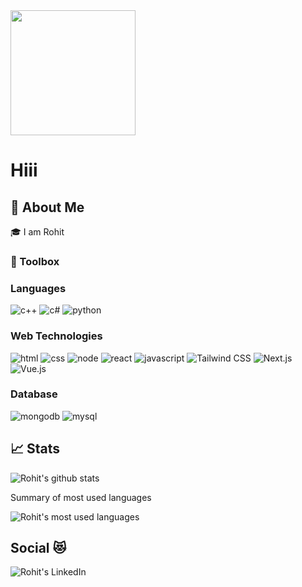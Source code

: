 <img src="https://media.giphy.com/media/v1.Y2lkPTc5MGI3NjExNXN4dmZ6eTFzcmZ1Z2UxNmtzb242aDJtMHFsb2NiaTZtYW9haWRuZiZlcD12MV9pbnRlcm5hbF9naWZfYnlfaWQmY3Q9cw/TK1S1fCHi6T3iwpPZq/giphy.gif" width="200px">

# Hiii

## 🚀 About Me
🎓 I am Rohit


### 🧰 Toolbox

### Languages

![c++](https://img.shields.io/badge/C++-32333?style=for-the-badge&logo=cpp&logoColor=F7DF1E)
![c#](https://img.shields.io/badge/CSharp-323330?style=for-the-badge&logo=csharp&logoColor=F7DF1E)
![python](https://img.shields.io/badge/Python-3776AB?style=for-the-badge&logo=python&logoColor=white)


### Web Technologies

![html](https://img.shields.io/badge/HTML5-E34F26?style=for-the-badge&logo=html5&logoColor=white)
![css](https://img.shields.io/badge/CSS3-1572B6?style=for-the-badge&logo=css3&logoColor=white)
![node](https://img.shields.io/badge/Node.js-339933?style=for-the-badge&logo=node.js&logoColor=white)
![react](https://img.shields.io/badge/React-20232A?style=for-the-badge&logo=react&logoColor=61DAFB)
![javascript](https://img.shields.io/badge/JavaScript-323330?style=for-the-badge&logo=javascript&logoColor=F7DF1E)
![Tailwind CSS](https://img.shields.io/badge/tailwindcss-0F172A?style=for-the-badge&logo=tailwindcss)
![Next.js](https://img.shields.io/badge/next.js-000000?style=for-the-badge&logo=nextdotjs&logoColor=white)
![Vue.js](https://img.shields.io/badge/Vue.js-35495E?style=for-the-badge&logo=vuedotjs&logoColor=4FC08D)


### Database

![mongodb](https://img.shields.io/badge/MongoDB-47A248?style=for-the-badge&logo=mongodb&logoColor=white)
![mysql](https://img.shields.io/badge/MySQL-00000F?style=for-the-badge&logo=mysql&logoColor=white)


## 📈 Stats
![Rohit's github stats](https://github-readme-stats.vercel.app/api?username=itsRohit47&show_icons=true) 

Summary of most used languages

![Rohit's most used languages](https://github-readme-stats.vercel.app/api/top-langs/?username=itsRohit47&layout=compact)

## Social 😻

<a href="https://www.linkedin.com/in/iamrohitbajaj/">
  <img align="left" alt="Rohit's LinkedIn" src="https://img.icons8.com/doodle/50/000000/linkedin--v2.png"/>
</a>
